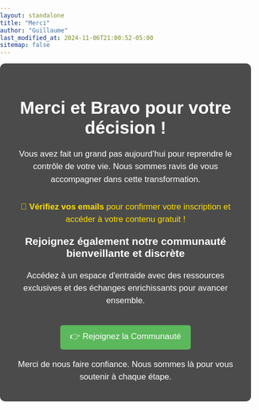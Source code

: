 ```yaml
---
layout: standalone
title: "Merci"
author: "Guillaume"
last_modified_at: 2024-11-06T21:00:52-05:00
sitemap: false
---
```

<head>
  <meta charset="UTF-8">
  <meta name="viewport" content="width=device-width, initial-scale=1.0">
  <title>{{ page.title }}</title>
  <style>
    body {
      margin: 0;
      padding: 0;
      font-family: Arial, sans-serif;
      background: url('/images/Brise-tes-chaines_edited.jpg') no-repeat center center fixed;
      background-size: cover;
      color: #fff;
    }
    .content-container {
      position: relative;
      max-width: 800px;
      margin: 0 auto;
      padding: 20px;
      background-color: rgba(0, 0, 0, 0.7);
      border-radius: 10px;
      text-align: center;
    }
    h1 {
      font-size: 2.5em;
      margin-bottom: 20px;
    }
    h3 {
      font-size: 1.5em;
      margin: 20px 0;
    }
    p {
      font-size: 1.2em;
      line-height: 1.5;
    }
    button {
      font-size: 1.2em;
      color: #fff;
      background-color: #5cb85c;
      border: none;
      border-radius: 5px;
      padding: 10px 20px;
      cursor: pointer;
      margin-top: 20px;
    }
    button:hover {
      background-color: #4cae4c;
    }
    .email-check {
      margin-top: 30px;
      font-size: 1.2em;
      color: #ffdf00;
    }
  </style>
</head>
<body>
  <div class="content-container">
    <h1>Merci et Bravo pour votre décision !</h1>
    <p>Vous avez fait un grand pas aujourd’hui pour reprendre le contrôle de votre vie. Nous sommes ravis de vous accompagner dans cette transformation.</p>
    <p class="email-check">📩 <strong>Vérifiez vos emails</strong> pour confirmer votre inscription et accéder à votre contenu gratuit !</p>
    <h3>Rejoignez également notre communauté bienveillante et discrète</h3>
    <p>Accédez à un espace d'entraide avec des ressources exclusives et des échanges enrichissants pour avancer ensemble.</p>
    <button onclick="window.location.href='https://www.facebook.com/groups/lapresliaison'">
      👉 Rejoignez la Communauté
    </button>
    <p>Merci de nous faire confiance. Nous sommes là pour vous soutenir à chaque étape.</p>
  </div>
</body>


